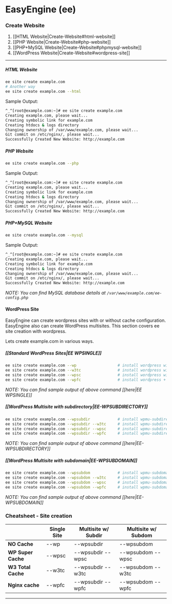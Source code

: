 # **EasyEngine** **(ee)**
### **Create Website**
1. [[HTML Website|Create-Website#html-website]]
1. [[PHP Website|Create-Website#php-website]]
1. [[PHP+MySQL Website|Create-Website#phpmysql-website]]
1. [[WordPress Website|Create-Website#wordpress-site]]

***

##### **HTML Website**

```bash
ee site create example.com
# Another way  
ee site create example.com --html
```

Sample Output:
```bash
^_^[root@example.com:~]# ee site create example.com
Creating example.com, please wait...
Creating symbolic link for example.com
Creating htdocs & logs directory
Changing ownership of /var/www/example.com, please wait...
Git commit on /etc/nginx/, please wait...
Successfully Created New Website: http://example.com
```


##### PHP Website

```bash
ee site create example.com --php
```

Sample Output:
```bash
^_^[root@example.com:~]# ee site create example.com
Creating example.com, please wait...
Creating symbolic link for example.com
Creating htdocs & logs directory
Changing ownership of /var/www/example.com, please wait...
Git commit on /etc/nginx/, please wait...
Successfully Created New Website: http://example.com
```


##### PHP+MySQL Website

```bash
ee site create example.com --mysql
```
Sample Output:
```bash
^_^[root@example.com:~]# ee site create example.com
Creating example.com, please wait...
Creating symbolic link for example.com
Creating htdocs & logs directory
Changing ownership of /var/www/example.com, please wait...
Git commit on /etc/nginx/, please wait...
Successfully Created New Website: http://example.com
```

_NOTE: You can find MySQL database details at `/var/www/example.com/ee-config.php`_

#### WordPress Site

EasyEngine can create wordpress sites with or without cache configuration. EasyEngine also can create WordPress multisites. This section covers ee site creation with wordpress.

Lets create example.com in various ways.

##### [[Standard WordPress Sites|EE WPSINGLE]]

```bash
ee site create example.com --wp                  # install wordpress without any page caching
ee site create example.com --w3tc                # install wordpress with w3-total-cache plugin 
ee site create example.com --wpsc                # install wordpress with wp-super-cache plugin 
ee site create example.com --wpfc                # install wordpress + nginx fastcgi_cache
```

_NOTE: You can find sample output of above command [[here|EE WPSINGLE]]_
##### [[WordPress Multisite with subdirectory|EE-WPSUBDIRECTORY]]

```bash
ee site create example.com --wpsubdir            # install wpmu-subdirectory without any page caching
ee site create example.com --wpsubdir --w3tc     # install wpmu-subdirectory with w3-total-cache plugin 
ee site create example.com --wpsubdir --wpsc     # install wpmu-subdirectory with wp-super-cache plugin 
ee site create example.com --wpsubdir --wpfc     # install wpmu-subdirectory + nginx fastcgi_cache
```
_NOTE: You can find sample output of above command [[here|EE-WPSUBDIRECTORY]]_

##### [[WordPress Multisite with subdomain|EE-WPSUBDOMAIN]] 

```bash
ee site create example.com --wpsubdom            # install wpmu-subdomain without any page caching
ee site create example.com --wpsubdom --w3tc     # install wpmu-subdomain with w3-total-cache plugin 
ee site create example.com --wpsubdom --wpsc     # install wpmu-subdomain with wp-super-cache plugin 
ee site create example.com --wpsubdom --wpfc     # install wpmu-subdomain + nginx fastcgi_cache
```
_NOTE: You can find sample output of above command [[here|EE-WPSUBDOMAIN]]_

### Cheatsheet - Site creation


|                    |  Single Site  | 	Multisite w/ Subdir  |	Multisite w/ Subdom  |
|--------------------|---------------|-----------------------|-----------------------|
| **NO Cache**       |  	  --wp     |	    --wpsubdir       |	     --wpsubdom      |
| **WP Super Cache** |	  --wpsc     |	  --wpsubdir --wpsc  |  	--wpsubdom --wpsc  |
| **W3 Total Cache** |    --w3tc     |	  --wpsubdir --w3tc  |  	--wpsubdom --w3tc  |
| **Nginx cache**    |    --wpfc     |    --wpsubdir --wpfc  |  	--wpsubdom --wpfc  |


***